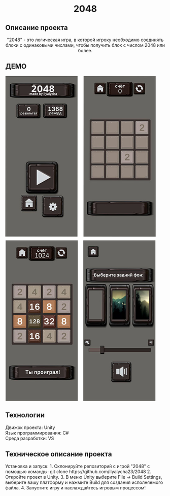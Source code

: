 <h1 align="center">2048
<h2 align="left">Описание проекта</h2>
<p align="center">"2048" - это логическая игра, в которой игроку необходимо соединять блоки с одинаковыми числами, чтобы получить блок с числом 2048 или более.<p>
<h2>ДЕМО</h2>
<img src="https://github.com/ilyalycha23/2048/blob/main/obzor.jpg"/></h1>
<h2 align="left">Технологии</h2>
<p>Движок проекта: Unity<br> 
Язык программирования: C# <br>
Среда разработки: VS
</p>
<h2 align="left">Техническое описание проекта</h2>
<p>Установка и запуск:
1.	Склонируйте репозиторий с игрой "2048" с помощью команды:
git clone https://github.com/ilyalycha23/2048
2.	Откройте проект в Unity.
3.	В меню Unity выберите File -> Build Settings, выберите вашу платформу и нажмите Build для создания исполняемого файла.
4.	Запустите игру и наслаждайтесь игровым процессом!
</p>
